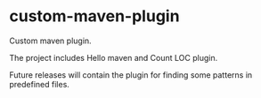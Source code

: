 custom-maven-plugin
===================

Custom maven plugin.

The project includes Hello maven and Count LOC plugin.

Future releases will contain the plugin for finding some patterns in predefined files.
